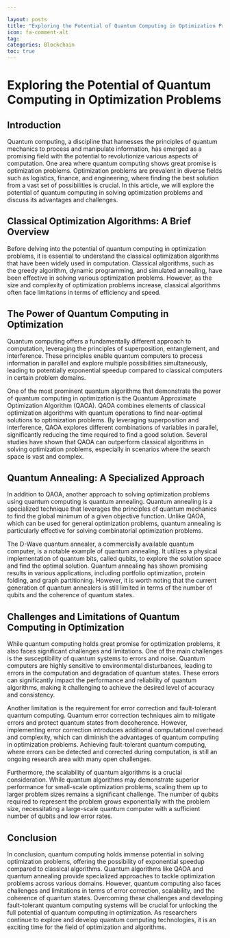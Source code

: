 ```yaml
---

layout: posts
title: "Exploring the Potential of Quantum Computing in Optimization Problems"
icon: fa-comment-alt
tag:      
categories: Blockchain
toc: true
---
```




# Exploring the Potential of Quantum Computing in Optimization Problems

## Introduction

Quantum computing, a discipline that harnesses the principles of quantum mechanics to process and manipulate information, has emerged as a promising field with the potential to revolutionize various aspects of computation. One area where quantum computing shows great promise is optimization problems. Optimization problems are prevalent in diverse fields such as logistics, finance, and engineering, where finding the best solution from a vast set of possibilities is crucial. In this article, we will explore the potential of quantum computing in solving optimization problems and discuss its advantages and challenges.

## Classical Optimization Algorithms: A Brief Overview

Before delving into the potential of quantum computing in optimization problems, it is essential to understand the classical optimization algorithms that have been widely used in computation. Classical algorithms, such as the greedy algorithm, dynamic programming, and simulated annealing, have been effective in solving various optimization problems. However, as the size and complexity of optimization problems increase, classical algorithms often face limitations in terms of efficiency and speed.

## The Power of Quantum Computing in Optimization

Quantum computing offers a fundamentally different approach to computation, leveraging the principles of superposition, entanglement, and interference. These principles enable quantum computers to process information in parallel and explore multiple possibilities simultaneously, leading to potentially exponential speedup compared to classical computers in certain problem domains.

One of the most prominent quantum algorithms that demonstrate the power of quantum computing in optimization is the Quantum Approximate Optimization Algorithm (QAOA). QAOA combines elements of classical optimization algorithms with quantum operations to find near-optimal solutions to optimization problems. By leveraging superposition and interference, QAOA explores different combinations of variables in parallel, significantly reducing the time required to find a good solution. Several studies have shown that QAOA can outperform classical algorithms in solving optimization problems, especially in scenarios where the search space is vast and complex.

## Quantum Annealing: A Specialized Approach

In addition to QAOA, another approach to solving optimization problems using quantum computing is quantum annealing. Quantum annealing is a specialized technique that leverages the principles of quantum mechanics to find the global minimum of a given objective function. Unlike QAOA, which can be used for general optimization problems, quantum annealing is particularly effective for solving combinatorial optimization problems.

The D-Wave quantum annealer, a commercially available quantum computer, is a notable example of quantum annealing. It utilizes a physical implementation of quantum bits, called qubits, to explore the solution space and find the optimal solution. Quantum annealing has shown promising results in various applications, including portfolio optimization, protein folding, and graph partitioning. However, it is worth noting that the current generation of quantum annealers is still limited in terms of the number of qubits and the coherence of quantum states.

## Challenges and Limitations of Quantum Computing in Optimization

While quantum computing holds great promise for optimization problems, it also faces significant challenges and limitations. One of the main challenges is the susceptibility of quantum systems to errors and noise. Quantum computers are highly sensitive to environmental disturbances, leading to errors in the computation and degradation of quantum states. These errors can significantly impact the performance and reliability of quantum algorithms, making it challenging to achieve the desired level of accuracy and consistency.

Another limitation is the requirement for error correction and fault-tolerant quantum computing. Quantum error correction techniques aim to mitigate errors and protect quantum states from decoherence. However, implementing error correction introduces additional computational overhead and complexity, which can diminish the advantages of quantum computing in optimization problems. Achieving fault-tolerant quantum computing, where errors can be detected and corrected during computation, is still an ongoing research area with many open challenges.

Furthermore, the scalability of quantum algorithms is a crucial consideration. While quantum algorithms may demonstrate superior performance for small-scale optimization problems, scaling them up to larger problem sizes remains a significant challenge. The number of qubits required to represent the problem grows exponentially with the problem size, necessitating a large-scale quantum computer with a sufficient number of qubits and low error rates.

## Conclusion

In conclusion, quantum computing holds immense potential in solving optimization problems, offering the possibility of exponential speedup compared to classical algorithms. Quantum algorithms like QAOA and quantum annealing provide specialized approaches to tackle optimization problems across various domains. However, quantum computing also faces challenges and limitations in terms of error correction, scalability, and the coherence of quantum states. Overcoming these challenges and developing fault-tolerant quantum computing systems will be crucial for unlocking the full potential of quantum computing in optimization. As researchers continue to explore and develop quantum computing technologies, it is an exciting time for the field of optimization and algorithms.